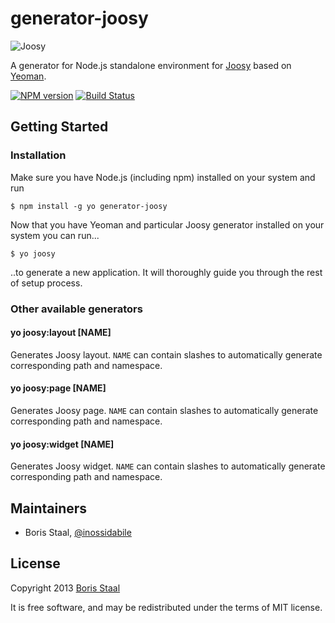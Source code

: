 # generator-joosy

![Joosy](http://f.cl.ly/items/2N2J453J2B353F1A0t0I/joocy1.1.png)

A generator for Node.js standalone environment for [Joosy](http://joosy.ws) based on [Yeoman](http://yeoman.io).

[![NPM version](https://badge.fury.io/js/generator-joosy.png)](http://badge.fury.io/js/generator-joosy)
[![Build Status](https://secure.travis-ci.org/joosy/generator-joosy.png?branch=master)](https://travis-ci.org/joosy/generator-joosy)

## Getting Started

### Installation

Make sure you have Node.js (including npm) installed on your system and run

```
$ npm install -g yo generator-joosy
```

Now that you have Yeoman and particular Joosy generator installed on your system you can run...

```
$ yo joosy
```

..to generate a new application. It will thoroughly guide you through the rest of setup process.

### Other available generators

#### yo joosy:layout [NAME]

Generates Joosy layout. `NAME` can contain slashes to automatically generate corresponding path and namespace.

#### yo joosy:page [NAME]

Generates Joosy page. `NAME` can contain slashes to automatically generate corresponding path and namespace.

#### yo joosy:widget [NAME]

Generates Joosy widget. `NAME` can contain slashes to automatically generate corresponding path and namespace.

## Maintainers

* Boris Staal, [@inossidabile](http://staal.io)

## License

Copyright 2013 [Boris Staal](http://staal.io)

It is free software, and may be redistributed under the terms of MIT license.

